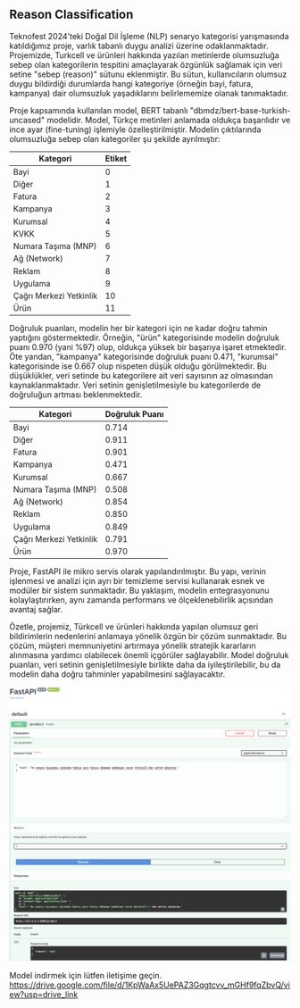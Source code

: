 ## Reason Classification

Teknofest 2024'teki Doğal Dil İşleme (NLP) senaryo kategorisi yarışmasında katıldığımız proje, varlık tabanlı duygu analizi üzerine odaklanmaktadır. Projemizde, Turkcell ve ürünleri hakkında yazılan metinlerde olumsuzluğa sebep olan kategorilerin tespitini amaçlayarak özgünlük sağlamak için veri setine "sebep (reason)" sütunu eklenmiştir. Bu sütun, kullanıcıların olumsuz duygu bildirdiği durumlarda hangi kategoriye (örneğin bayi, fatura, kampanya) dair olumsuzluk yaşadıklarını belirlememize olanak tanımaktadır.

Proje kapsamında kullanılan model, BERT tabanlı "dbmdz/bert-base-turkish-uncased" modelidir. Model, Türkçe metinleri anlamada oldukça başarılıdır ve ince ayar (fine-tuning) işlemiyle özelleştirilmiştir. Modelin çıktılarında olumsuzluğa sebep olan kategoriler şu şekilde ayrılmıştır: 

| Kategori                 | Etiket |
|--------------------------|--------|
| Bayi                     | 0      |
| Diğer                    | 1      |
| Fatura                   | 2      |
| Kampanya                 | 3      |
| Kurumsal                 | 4      |
| KVKK                     | 5      |
| Numara Taşıma (MNP)                      | 6      |
| Ağ (Network)                  | 7      |
| Reklam                   | 8      |
| Uygulama                 | 9      |
| Çağrı Merkezi Yetkinlik  | 10     |
| Ürün                     | 11     |

Doğruluk puanları, modelin her bir kategori için ne kadar doğru tahmin yaptığını göstermektedir. Örneğin, "ürün" kategorisinde modelin doğruluk puanı 0.970 (yani %97) olup, oldukça yüksek bir başarıya işaret etmektedir. Öte yandan, "kampanya" kategorisinde doğruluk puanı 0.471, "kurumsal" kategorisinde ise 0.667 olup nispeten düşük olduğu görülmektedir. Bu düşüklükler, veri setinde bu kategorilere ait veri sayısının az olmasından kaynaklanmaktadır. Veri setinin genişletilmesiyle bu kategorilerde de doğruluğun artması beklenmektedir.

| Kategori                 | Doğruluk Puanı |
|--------------------------|----------------|
| Bayi                     | 0.714           |
| Diğer                    | 0.911           |
| Fatura                   | 0.901           |
| Kampanya                 | 0.471           |
| Kurumsal                 | 0.667           |
| Numara Taşıma (MNP)                      | 0.508           |
| Ağ (Network)                  | 0.854           |
| Reklam                   | 0.850           |
| Uygulama                 | 0.849           |
| Çağrı Merkezi Yetkinlik  | 0.791           |
| Ürün                     | 0.970           |

Proje, FastAPI ile mikro servis olarak yapılandırılmıştır. Bu yapı, verinin işlenmesi ve analizi için ayrı bir temizleme servisi kullanarak esnek ve modüler bir sistem sunmaktadır. Bu yaklaşım, modelin entegrasyonunu kolaylaştırırken, aynı zamanda performans ve ölçeklenebilirlik açısından avantaj sağlar.

Özetle, projemiz, Türkcell ve ürünleri hakkında yapılan olumsuz geri bildirimlerin nedenlerini anlamaya yönelik özgün bir çözüm sunmaktadır. Bu çözüm, müşteri memnuniyetini artırmaya yönelik stratejik kararların alınmasına yardımcı olabilecek önemli içgörüler sağlayabilir. Model doğruluk puanları, veri setinin genişletilmesiyle birlikte daha da iyileştirilebilir, bu da modelin daha doğru tahminler yapabilmesini sağlayacaktır.

<p align="center">
  <img alt="class_distributions" title="BRAIN-TR" src="https://github.com/tr-brain-com/Acikhack2024TDDI/blob/main/images/Screenshot%20from%202024-08-02%2021-21-59.png">
</p>

Model indirmek için lütfen iletişime geçin.
https://drive.google.com/file/d/1KpWaAx5UePAZ3Gqgtcvv_mGHf9fqZbvQ/view?usp=drive_link
